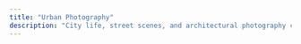 ```yaml
---
title: "Urban Photography"
description: "City life, street scenes, and architectural photography capturing the essence of urban environments."
---
```


